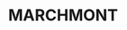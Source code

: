---
lastmod: '2025-04-06T06:05:20+00:00'
latitude: -34.90280517
layout: suburb
longitude: 148.9372408
postcode: '2582'
state: NSW
title: MARCHMONT
url: /nsw/marchmont/
---